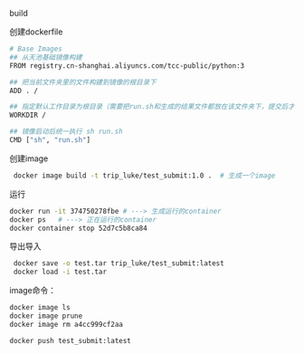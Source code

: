 build

创建dockerfile

```sh
# Base Images
## 从天池基础镜像构建
FROM registry.cn-shanghai.aliyuncs.com/tcc-public/python:3

## 把当前文件夹里的文件构建到镜像的根目录下
ADD . /

## 指定默认工作目录为根目录（需要把run.sh和生成的结果文件都放在该文件夹下，提交后才能运行）
WORKDIR /

## 镜像启动后统一执行 sh run.sh
CMD ["sh", "run.sh"]
```

创建image

```sh
 docker image build -t trip_luke/test_submit:1.0 .	# 生成一个image
```

运行

```sh
docker run -it 374750278fbe	# ---> 生成运行的container
docker ps	# ---> 正在运行的container
docker container stop 52d7c5b8ca84 
```





导出导入

```sh
 docker save -o test.tar trip_luke/test_submit:latest
 docker load -i test.tar
```



image命令：

```sh
docker image ls
docker image prune
docker image rm a4cc999cf2aa

docker push test_submit:latest
```

